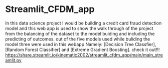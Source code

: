 # Streamlit_CFDM_app
In this data science project I would be building a credit card fraud detection model and this web app is used to show the walk through of the project from the balancing of the dataset to the model buiding and including the predicting of outcomes. out of the five models used while  buliding the model three were used in this webapp Namely: [Decision Tree Classfier],  [Random Forest Classifier] and [Extreme Gradient Boosting].
check it out!!!
https://share.streamlit.io/kinematic2002/streamlit_cfdm_app/main/main_streamlit.py
